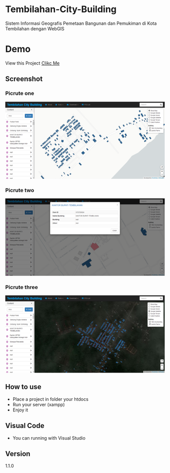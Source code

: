 # Tembilahan-City-Building
Sistem Informasi Geografis Pemetaan Bangunan dan Pemukiman di Kota Tembilahan dengan WebGIS 

# Demo
View this Project [Clikc Me](https://hendriekasaputra.github.io/Tembilahan-City-Building/)

## Screenshot
### Picrute one
![screenshot](https://github.com/hendriekasaputra/Tembilahan-City-Building/blob/master/Screenshot_Tembilahan_City_Building.png)
### Picrute two
![screenshot](https://github.com/hendriekasaputra/Tembilahan-City-Building/blob/master/Screenshot_Tembilahan_City_Building_2.png)
### Picrute three
![screenshot](https://github.com/hendriekasaputra/Tembilahan-City-Building/blob/master/Screenshot_Tembilahan_City_Building_3.png)

## How to use
 - Place a project in folder your htdocs
 - Run your server (xampp)
 - Enjoy it
 
## Visual Code
 - You can running with Visual Studio
## Version
1.1.0
